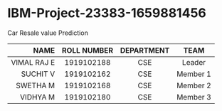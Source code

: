 # IBM-Project-23383-1659881456
Car Resale value Prediction

|NAME              | ROLL NUMBER | DEPARTMENT  |     TEAM     |  
|-----------------:|:-----------:|:-----------:|:------------:|
|VIMAL RAJ E       |  1919102188 |   CSE       |   Leader     |
|SUCHIT V          |  1919102162 |   CSE       |   Member 1   |
|SWETHA M          |  1919102168 |   CSE       |   Member 2   |
|VIDHYA M          |  1919102180 |   CSE       |   Member 3   |
